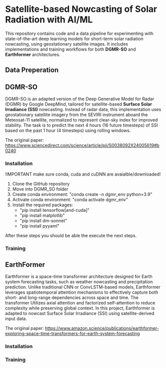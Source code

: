 # Satellite-based Nowcasting of Solar Radiation with AI/ML

This repository contains code and a data pipeline for experimenting with state-of-the-art deep learning models for short-term solar radiation nowcasting, using geostationary satellite images. It includes implementations and training workflows for both **DGMR-SO** and **Earthformer** architectures.


## Data Preperation

## DGMR-SO 

DGMR-SO is an adapted version of the Deep Generative Model for Radar (DGMR) by Google DeepMind, tailored for satellite-based **Surface Solar Irradiance (SSI)** nowcasting. Instead of radar data, this implementation uses geostationary satellite imagery from the SEVIRI instrument aboard the Meteosat-11 satellite, normalized to represent clear-sky index for improved stability. The task is to predict the next 4 hours (16 future timesteps) of SSI based on the past 1 hour (4 timesteps) using rolling windows.

The original paper: https://www.sciencedirect.com/science/article/pii/S0038092X24005619#b0240

### Installation

!IMPORTANT make sure conda, cuda and cuDNN are avaialble/downloaded!

1. Clone the GitHub repository
2. Move into DGMR_SO folder
3. Create conda environment: "conda create -n dgmr_env python=3.9"
4. Activate conda environment: "conda activate dgmr_env"
5. Install the required packages:
     - "pip install tensorflow[and-cuda]"
     - "pip install matplotlib"
     - "pip install dm-sonnet"
     - "pip install pyyaml"

After these steps you should be able the execute the next steps.

### Training

## EarthFormer
Earthformer is a space-time transformer architecture designed for Earth system forecasting tasks, such as weather nowcasting and precipitation prediction. Unlike traditional CNN or ConvLSTM-based models, Earthformer leverages spatiotemporal attention mechanisms to effectively capture both short- and long-range dependencies across space and time. The transformer Utilizes axial attention and factorized self-attention to reduce complexity while preserving global context. In this project, Earthformer is adapted to nowcast Surface Solar Irradiance (SSI) using satellite-derived input data.

The original paper: https://www.amazon.science/publications/earthformer-exploring-space-time-transformers-for-earth-system-forecasting

### Installation

### Training
